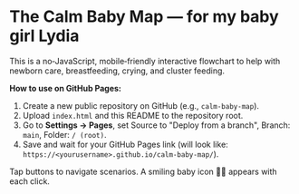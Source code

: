 # The Calm Baby Map — for my baby girl Lydia

This is a no‑JavaScript, mobile‑friendly interactive flowchart to help with newborn care, breastfeeding, crying, and cluster feeding.

**How to use on GitHub Pages:**
1. Create a new public repository on GitHub (e.g., `calm-baby-map`).
2. Upload `index.html` and this README to the repository root.
3. Go to **Settings → Pages**, set Source to "Deploy from a branch", Branch: `main`, Folder: `/ (root)`.
4. Save and wait for your GitHub Pages link (will look like: `https://<yourusername>.github.io/calm-baby-map/`).

Tap buttons to navigate scenarios. A smiling baby icon 👶😊 appears with each click.

